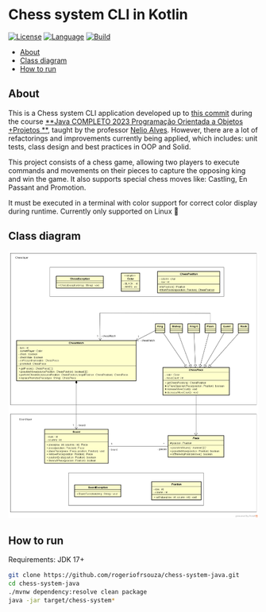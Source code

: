 # Chess system CLI in Kotlin

[![License](https://img.shields.io/github/license/rogeriofrsouza/chess-system-kotlin)](https://github.com/rogeriofrsouza/chess-system-kotlin/blob/main/LICENSE)
[![Language](https://img.shields.io/badge/language-Kotlin-purple.svg)](https://kotlinlang.org)
[![Build](https://github.com/rogeriofrsouza/chess-system-kotlin/actions/workflows/gradle.yml/badge.svg)](https://github.com/rogeriofrsouza/chess-system-kotlin/blob/main/.github/workflows/gradle.yml)

- [About](#about)
- [Class diagram](#class-diagram)
- [How to run](#how-to-run)

## About

This is a Chess system CLI application developed up
to [this commit](https://github.com/rogeriofrsouza/chess-system-java/commit/c6b2bb0b635ea402dd93ed7ba30fdc9ee984d2ec)
during the course [**Java COMPLETO 2023 Programação Orientada a Objetos +Projetos
**](https://www.udemy.com/course/java-curso-completo/), taught by the
professor [Nelio Alves](https://www.udemy.com/user/nelio-alves/ "Perfil do Nelio Alves na Udemy").
However, there are a lot of refactorings and improvements currently being applied, which includes:
unit tests, class design and best practices in OOP and Solid.

This project consists of a chess game, allowing two players to execute commands and movements on
their pieces to capture the opposing king and win the game.
It also supports special chess moves like: Castling, En Passant and Promotion.

It must be executed in a terminal with color support for correct color display during runtime.
Currently only supported on Linux 🐧

## Class diagram

![Class diagram](https://raw.githubusercontent.com/rogeriofrsouza/java-poo/main/assets/chess-system-design.png)

## How to run

Requirements: JDK 17+

```sh
git clone https://github.com/rogeriofrsouza/chess-system-java.git
cd chess-system-java
./mvnw dependency:resolve clean package
java -jar target/chess-system*
```
